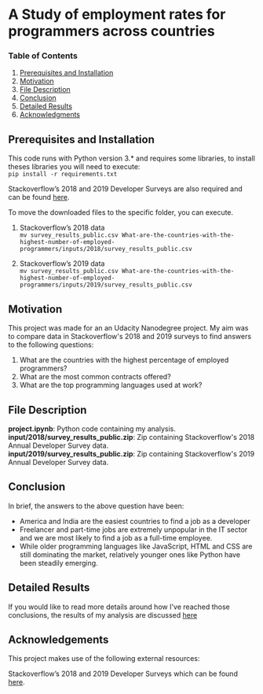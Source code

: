 # A Study of employment rates for programmers across countries

### Table of Contents

1. [Prerequisites and Installation](#Prerequisites)
2. [Motivation](#motivation)
3. [File Description](#files)
4. [Conclusion](#conclusion)
5. [Detailed Results](#results)
6. [Acknowledgments](#licensing)

## Prerequisites and Installation <a name="Prerequisites"></a>

This code runs with Python version 3.* and requires some libraries, to install theses libraries you will need to execute: </br>
` pip install -r requirements.txt `

Stackoverflow’s 2018 and 2019  Developer Surveys are also required and can be found [here](https://insights.stackoverflow.com/survey). </br>

To move the downloaded files to the specific folder, you can execute. </br>

1. Stackoverflow’s 2018 data </br>
` mv survey_results_public.csv What-are-the-countries-with-the-highest-number-of-employed-programmers/inputs/2018/survey_results_public.csv `</br>

2. Stackoverflow’s 2019 data </br>
` mv survey_results_public.csv What-are-the-countries-with-the-highest-number-of-employed-programmers/inputs/2019/survey_results_public.csv `</br>

## Motivation <a name="motivation"></a>

This project was made for an an Udacity Nanodegree project. My aim was to compare data in Stackoverflow's 2018 and 2019 surveys to find answers to the following questions:</br>
1. What are the countries with the highest percentage of employed programmers? </br>
2. What are the most common contracts offered? </br>
3. What are the top programming languages used at work? </br>

## File Description <a name="files"></a>

**project.ipynb**: Python code containing my analysis. </br>
**input/2018/survey_results_public.zip**: Zip containing Stackoverflow's 2018 Annual Developer Survey data. </br>
**input/2019/survey_results_public.zip**: Zip containing Stackoverflow's 2019 Annual Developer Survey data. </br>

## Conclusion <a name="conclusion"></a>
In brief, the answers to the above question have been:
* America and India are the easiest countries to find a job as a developer
* Freelancer and part-time jobs are extremely unpopular in the IT sector and we are most likely to find a job as a full-time employee.
* While older programming languages like JavaScript, HTML and CSS are still dominating the market, relatively younger ones ​​like Python have been steadily emerging.

## Detailed Results <a name="results"></a>
If you would like to read more details around how I've reached those conclusions, the results of my analysis are discussed [here](https://medium.com/@marco.altamura88/what-are-the-countries-with-the-highest-percentage-of-employed-programmers-b65b29ed9be4)

## Acknowledgements<a name="licensing"></a>
This project makes use of the following external resources:

Stackoverflow’s 2018 and 2019 Developer Surveys which can be found [here](https://insights.stackoverflow.com/survey).
